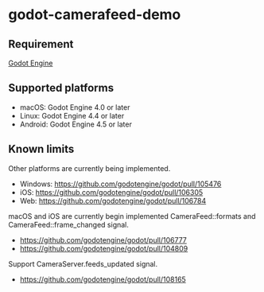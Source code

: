 # godot-camerafeed-demo

## Requirement

[Godot Engine](https://godotengine.org/)

## Supported platforms

- macOS: Godot Engine 4.0 or later
- Linux: Godot Engine 4.4 or later
- Android: Godot Engine 4.5 or later

## Known limits

Other platforms are currently being implemented.

- Windows: https://github.com/godotengine/godot/pull/105476
- iOS: https://github.com/godotengine/godot/pull/106305
- Web: https://github.com/godotengine/godot/pull/106784

macOS and iOS are currently begin implemented CameraFeed::formats and CameraFeed::frame_changed signal.

- https://github.com/godotengine/godot/pull/106777
- https://github.com/godotengine/godot/pull/104809

Support CameraServer.feeds_updated signal.

- https://github.com/godotengine/godot/pull/108165
